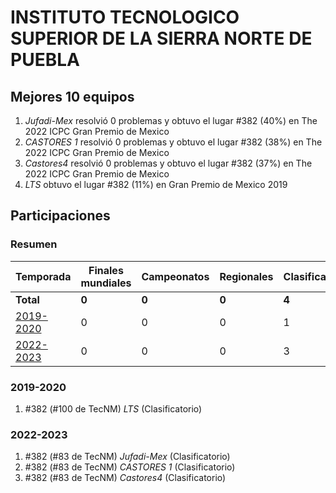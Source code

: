 ---
---

# INSTITUTO TECNOLOGICO SUPERIOR DE LA SIERRA NORTE DE PUEBLA

## Mejores 10 equipos

1. _Jufadi-Mex_ resolvió 0 problemas y obtuvo el lugar #382 (40%) en The 2022 ICPC Gran Premio de Mexico
1. _CASTORES 1_ resolvió 0 problemas y obtuvo el lugar #382 (38%) en The 2022 ICPC Gran Premio de Mexico
1. _Castores4_ resolvió 0 problemas y obtuvo el lugar #382 (37%) en The 2022 ICPC Gran Premio de Mexico
1. _LTS_ obtuvo el lugar #382 (11%) en Gran Premio de Mexico 2019

## Participaciones

### Resumen

| Temporada | Finales mundiales | Campeonatos | Regionales | Clasificatorios | Equipos |
| --- | --- | --- | --- | --- | --- |
| **Total** | **0** | **0** | **0** | **4** | **4** |
| [2019-2020](#2019-2020) | 0 | 0 | 0 | 1 | 1 |
| [2022-2023](#2022-2023) | 0 | 0 | 0 | 3 | 3 |

### 2019-2020

1. #382 (#100 de TecNM) _LTS_ (Clasificatorio)

### 2022-2023

1. #382 (#83 de TecNM) _Jufadi-Mex_ (Clasificatorio)
1. #382 (#83 de TecNM) _CASTORES 1_ (Clasificatorio)
1. #382 (#83 de TecNM) _Castores4_ (Clasificatorio)



